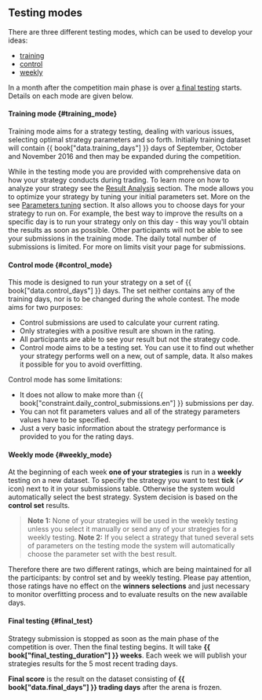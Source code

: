 ## Testing modes

There are three different testing modes, which can be used to develop your ideas:

- [training](#training_mode)
- [control](#control_mode)
- [weekly](#weekly_mode)

In a month after the competition main phase is over [a final testing](#final_test) starts.
Details on each mode are given below.

#### Training mode {#training_mode}

Training mode aims for a strategy testing, dealing with various issues, selecting optimal strategy parameters and so forth. Initially training dataset will contain {{ book["data.training_days"] }} days of September, October and November 2016 and then may be expanded during the competition.

While in the testing mode you are provided with comprehensive data on how your strategy conducts during trading.
To learn more on how to analyze your strategy see the [Result Analysis](analysis/README.md) section.
The mode allows you to optimize your strategy by tuning your initial parameters set. More on the see [Parameters tuning](params.md) section.
It also allows you to choose days for your strategy to run on.
For example, the best way to improve the results on a specific day is to run your strategy only on this day - this way you'll obtain the results as soon as possible.
Other participants will not be able to see your submissions in the training mode.
The daily total number of submissions is limited.
For more on limits visit your page for submissions.

#### Control mode {#control_mode}

This mode is designed to run your strategy on a set of {{ book["data.control_days"] }} days. The set neither contains any of the training days, nor is to be changed during the whole contest.
The mode aims for two purposes:

- Control submissions are used to calculate your current rating.
- Only strategies with a positive result are shown in the rating.
- All participants are able to see your result but not the strategy code.
- Control mode aims to be a testing set. You can use it to find out whether your strategy performs well on a new, out of sample, data. It also makes it possible for you to avoid overfitting.

Control mode has some limitations:

- It does not allow to make more than {{ book["constraint.daily_control_submissions.en"] }} submissions per day.
- You can not fit parameters values and all of the strategy parameters values have to be specified.
- Just a very basic information about the strategy performance is provided to you for the rating days.

#### Weekly mode {#weekly_mode}

At the beginning of each week **one of your strategies** is run in a **weekly** testing on a new dataset.
To specify the strategy you want to test **tick** (✔ icon) next to it in your submissions table.
Otherwise the system would automatically select the best strategy. System decision is based on the **control set** results.

> **Note 1:** None of your strategies will be used in the weekly testing unless you select it manually or send any of your strategies for a weekly testing.
> **Note 2:** If you select a strategy that tuned several sets of parameters on the testing mode the system will automatically choose the parameter set with the best result.

Therefore there are two different ratings, which are being maintained for all the participants: by control set and by weekly testing.
Please pay attention, those ratings have no effect on the **winners selections** and just necessary to monitor overfitting process and to evaluate results on the new available days.

#### Final testing {#final_test}

Strategy submission is stopped as soon as the main phase of the competition is over. Then the final testing begins. It will take **{{ book["final_testing_duration"] }} weeks**.
Each week we will publish your strategies results for the 5 most recent trading days.

**Final score** is the result on the dataset consisting of **{{ book["data.final_days"] }} trading days** after the arena is frozen.
